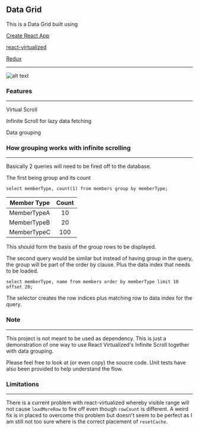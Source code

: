 ## Data Grid

This is a Data Grid built using 

[Create React App](https://github.com/facebook/create-react-app)

[react-virtualized](https://github.com/bvaughn/react-virtualized)

[Redux](https://github.com/reduxjs/redux)
___

![alt text](https://i.imgur.com/CeVGMip.gif "Data Grid")

### Features
___

Virtual Scroll

Infinite Scroll for lazy data fetching

Data grouping

### How grouping works with infinite scrolling
___

Basically 2 queries will need to be fired off to the database. 

The first being group and its count

    select memberType, count(1) from members group by memberType;

| Member Type   | Count |
| ------------- |:-----:|
| MemberTypeA   | 10    |
| MemberTypeB   | 20    |
| MemberTypeC   | 100   |

This should form the basis of the group rows to be displayed. 

The second query would be similar but instead of having group in the query, the group will be part of the order by clause. Plus the data index that needs to be loaded. 

    select memberType, name from members order by memberType limit 10 offset 20;
    
The selector creates the row indices plus matching row to data index for the query. 

### Note
___

This project is not meant to be used as dependency. This is just a demonstration of one way to use React Virtualized's Infinite Scroll together with data grouping. 

Please feel free to look at (or even copy) the soucre code. Unit tests have also been provided to help understand the flow.

### Limitations
___

There is a current problem with react-virtualized whereby visible range will not cause `loadMoreRow` to fire off even though `rowCount` is different. A weird fix is in placed to overcome this problem but doesn't seem to be perfect as I am still not too sure where is the correct placement of `resetCache`. 
